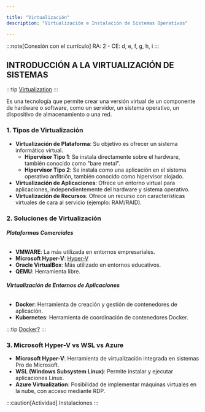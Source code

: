 ```yaml
---

title: "Virtualización"
description: "Virtualización e Instalación de Sistemas Operativos"

---
```


:::note[Conexión con el currículo]
RA: 2 - CE: d, e, f, g, h, i
:::

## **INTRODUCCIÓN A LA VIRTUALIZACIÓN DE SISTEMAS**

:::tip
[Virtualization](https://www.youtube.com/watch?v=UBVVq-xz5i0)
:::

Es una tecnología que permite crear una versión virtual de un componente de hardware o software, como un servidor, un sistema operativo, un dispositivo de almacenamiento o una red. 

### 1. Tipos de Virtualización

- **Virtualización de Plataforma**: Su objetivo es ofrecer un sistema informático virtual.
  - **Hipervisor Tipo 1**: Se instala directamente sobre el hardware, también conocido como "bare metal".
  - **Hipervisor Tipo 2**: Se instala como una aplicación en el sistema operativo anfitrión, también conocido como hipervisor alojado.
- **Virtualización de Aplicaciones**: Ofrece un entorno virtual para aplicaciones, independientemente del hardware y sistema operativo.
- **Virtualización de Recursos**: Ofrece un recurso con características virtuales de cara al servicio (ejemplo: RAM/RAID).

### 2. Soluciones de Virtualización

###### **Plataformas Comerciales**

- **VMWARE**: La más utilizada en entornos empresariales.
- **Microsoft Hyper-V**: [Hyper-V](https://learn.microsoft.com/es-es/virtualization/hyper-v-on-windows/about/)
- **Oracle VirtualBox**: Más utilizado en entornos educativos.
- **QEMU**: Herramienta libre.

###### **Virtualización de Entornos de Aplicaciones**

- **Docker**: Herramienta de creación y gestión de contenedores de aplicación.
- **Kubernetes**: Herramienta de coordinación de contenedores Docker.

:::tip
[Docker?](https://www.youtube.com/shorts/EyXYFlYIs3w)
:::

### 3. Microsoft Hyper-V vs WSL vs Azure

- **Microsoft Hyper-V**: Herramienta de virtualización integrada en sistemas Pro de Microsoft.
- **WSL (Windows Subsystem Linux)**: Permite instalar y ejecutar aplicaciones Linux.
- **Azure Virtualization**: Posibilidad de implementar máquinas virtuales en la nube, con acceso mediante RDP.

:::caution[Actividad]
Instalaciones
:::
